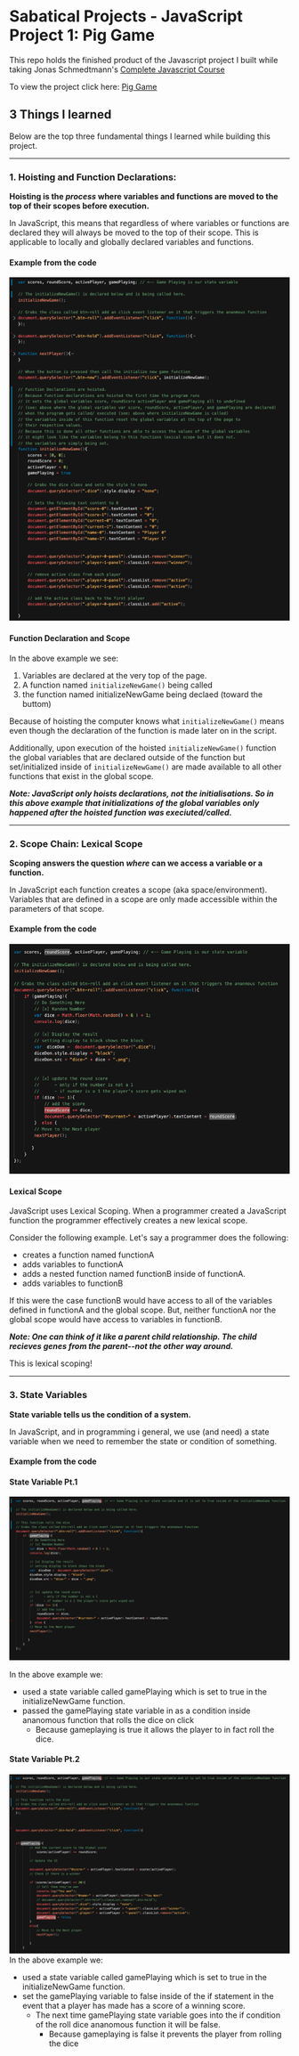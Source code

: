 # Sabatical Projects - JavaScript Project 1: Pig Game

This repo holds the finished product of the Javascript project I built while taking Jonas Schmedtmann's [Complete Javascript Course](https://github.com/rightbrainpapi/complete-javascript-course)  

To view the project click here: [Pig Game](https://rightbrainpapi.github.io/1-Pig-Game/)


## 3 Things I learned

Below are the top three fundamental things I learned while building this project.

---

### 1. Hoisting and Function Declarations:
**Hoisting is the _process_ where variables and functions are moved to the top of their scopes before execution.**

In JavaScript, this means that regardless of where variables or functions are declared they will always be moved to the top of their scope. This is applicable to locally and globally declared variables and functions.

#### Example from the code
![Hoisting and Functional Declaration](readmeAssets/hoistingandfunctiondeclaration.png)

#### Function Declaration and Scope

In the above example we see:
1. Variables are declared at the very top of the page. 
2. A function named `initializeNewGame()` being called
3. the function named initializeNewGame being declaed (toward the buttom)

Because of hoisting the computer knows what `initializeNewGame()` means even though the declaration of the function is made later on in the script.

Additionally, upon execution of the hoisted `initializeNewGame()` function the global variables that are declared outside of the function but set/initialized inside of `initializeNewGame()` are made available to all other functions that exist in the global scope.  

**_Note: JavaScript only hoists declarations, not the initialisations. So in this above example that initializations of the  global variables only happened after the hoisted function was execiuted/called._**

---

### 2. Scope Chain: Lexical Scope 
**Scoping answers the question _where_ can we access a variable or a function.**

In JavaScript each function creates a scope (aka space/environment). Variables that are defined in a scope are only made accessible within the parameters of that scope. 

#### Example from the code
![Lexical Scoping](readmeAssets/lexicalScoping.png)

#### Lexical Scope
JavaScript uses Lexical Scoping.
When a programmer created a JavaScript function the programmer effectively creates a new lexical scope.

Consider the following example.
Let's say a programmer does the following:
- creates a function named functionA
- adds variables to functionA 
- adds a nested function named functionB inside of functionA.
- adds variables to functionB

If this were the case functionB would have access to all of the variables defined in functionA and the global scope. But, neither functionA nor the global scope would have access to variables in functionB.

**_Note: One can think of it like a parent child relationship. The child recieves genes from the parent--not the other way around._**

This is lexical scoping!

--- 

### 3. State Variables
**State variable tells us the condition of a system.**

In JavaScript, and in programming i general,  we use (and need) a state variable when we need to remember the state or condition of something. 

#### Example from the code

#### State Variable Pt.1 
![State Variable: gamePlaying = true](readmeAssets/stateVariable.png)

In the above example we:
-  used a state variable called gamePlaying which is set to true in the initializeNewGame function.
-  passed the gamePlaying state variable in as a condition inside ananomous function that rolls the dice on click
    - Because gameplaying is true it allows the player to in fact roll the dice.

#### State Variable Pt.2 
![State Variable: gamePlaying = false](readmeAssets/stateVariable1.png)
In the above example we:
-  used a state variable called gamePlaying which is set to true in the initializeNewGame function.
-  set the gamePlaying variable to false inside of the if statement in the event that a player has made has a score of a winning score.
    - The next time gamePlaying state variable goes into the if condition of the roll dice ananomous function it will be false. 
        - Because gameplaying is false it prevents the player from rolling the dice

